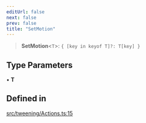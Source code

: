 ```yaml
---
editUrl: false
next: false
prev: false
title: "SetMotion"
---
```


> **SetMotion**\<`T`\>: `{ [key in keyof T]?: T[key] }`

## Type Parameters

• **T**

## Defined in

[src/tweening/Actions.ts:15](https://github.com/agargaro/three.ez/blob/3fdd7e09783eb2a959141bd465ac646bca571e93/src/tweening/Actions.ts#L15)

